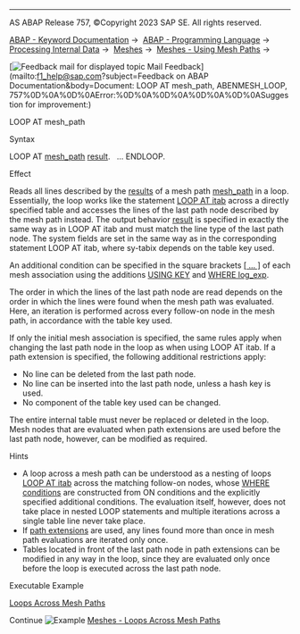   

* * *

AS ABAP Release 757, ©Copyright 2023 SAP SE. All rights reserved.

[ABAP - Keyword Documentation](javascript:call_link\('abenabap.htm'\)) →  [ABAP - Programming Language](javascript:call_link\('abenabap_reference.htm'\)) →  [Processing Internal Data](javascript:call_link\('abenabap_data_working.htm'\)) →  [Meshes](javascript:call_link\('abenabap_meshes.htm'\)) →  [Meshes - Using Mesh Paths](javascript:call_link\('abenmesh_path_usage.htm'\)) → 

 [![](Mail.gif?object=Mail.gif&sap-language=EN "Feedback mail for displayed topic") Mail Feedback](mailto:f1_help@sap.com?subject=Feedback on ABAP Documentation&body=Document: LOOP AT mesh_path, ABENMESH_LOOP, 757%0D%0A%0D%0AError:%0D%0A%0D%0A%0D%0A%0D%0ASugges
tion for improvement:)

LOOP AT mesh\_path

Syntax

LOOP AT [mesh\_path](javascript:call_link\('abenmesh_path.htm'\)) [result](javascript:call_link\('abaploop_at_itab_result.htm'\)).
  ...
ENDLOOP.

Effect

Reads all lines described by the [results](javascript:call_link\('abenmesh_path_result.htm'\)) of a mesh path [mesh\_path](javascript:call_link\('abenmesh_path.htm'\)) in a loop. Essentially, the loop works like the statement [LOOP AT itab](javascript:call_link\('abaploop_at_itab.htm'\)) across a directly specified table and accesses the lines of the last path node described by the mesh path instead. The output behavior [result](javascript:call_link\('abaploop_at_itab_result.htm'\)) is specified in exactly the same way as in LOOP AT itab and must match the line type of the last path node. The system fields are set in the same way as in the corresponding statement LOOP AT itab, where sy-tabix depends on the table key used.

An additional condition can be specified in the square brackets [\[ ... \]](javascript:call_link\('abenmesh_path_assoc.htm'\)) of each mesh association using the additions [USING KEY](javascript:call_link\('abenmesh_path_assoc_cond.htm'\)) and [WHERE log\_exp](javascript:call_link\('abenmesh_path_assoc_cond.htm'\)).

The order in which the lines of the last path node are read depends on the order in which the lines were found when the mesh path was evaluated. Here, an iteration is performed across every follow-on node in the mesh path, in accordance with the table key used.

If only the initial mesh association is specified, the same rules apply when changing the last path node in the loop as when using LOOP AT itab. If a path extension is specified, the following additional restrictions apply:

-   No line can be deleted from the last path node.
-   No line can be inserted into the last path node, unless a hash key is used.
-   No component of the table key used can be changed.

The entire internal table must never be replaced or deleted in the loop. Mesh nodes that are evaluated when path extensions are used before the last path node, however, can be modified as required.

Hints

-   A loop across a mesh path can be understood as a nesting of loops [LOOP AT itab](javascript:call_link\('abaploop_at_itab.htm'\)) across the matching follow-on nodes, whose [WHERE conditions](javascript:call_link\('abaploop_at_itab_cond.htm'\)) are constructed from ON conditions and the explicitly specified additional conditions. The evaluation itself, however, does not take place in nested LOOP statements and multiple iterations across a single table line never take place.
-   If [path extensions](javascript:call_link\('abenmesh_path_result_chaining.htm'\)) are used, any lines found more than once in mesh path evaluations are iterated only once.
-   Tables located in front of the last path node in path extensions can be modified in any way in the loop, since they are evaluated only once before the loop is executed across the last path node.

Executable Example

[Loops Across Mesh Paths](javascript:call_link\('abenmesh_loops_abexa.htm'\))

Continue
![Example](exa.gif "Example") [Meshes - Loops Across Mesh Paths](javascript:call_link\('abenmesh_loops_abexa.htm'\))